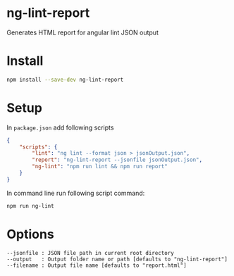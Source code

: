 # ng-lint-report
Generates HTML report for angular lint JSON output

# Install

```sh
npm install --save-dev ng-lint-report
```

# Setup

In ``package.json`` add following scripts

```json
{
    "scripts": {
        "lint": "ng lint --format json > jsonOutput.json",
        "report": "ng-lint-report --jsonfile jsonOutput.json",
        "ng-lint": "npm run lint && npm run report"
    }
}
```

In command line run following script command:

```sh
npm run ng-lint
```

# Options

```
--jsonfile : JSON file path in current root directory
--output   : Output folder name or path [defaults to "ng-lint-report"]
--filename : Output file name [defaults to "report.html"]
```